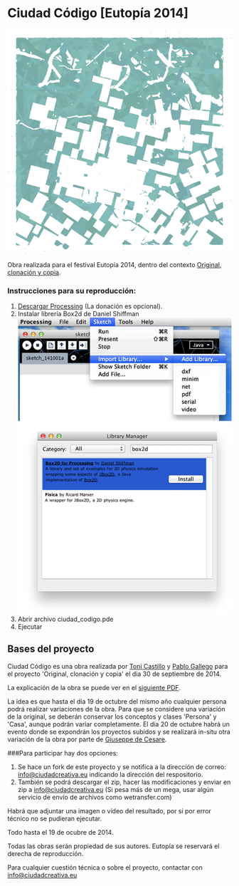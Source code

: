 Ciudad Código [Eutopía 2014]
============================

![Captura de una ejecución](/_readme_images/ejemplo_de_obra_ciudad_codigo.png?raw=true)

Obra realizada para el festival Eutopía 2014, dentro del contexto [Original, clonación y copia](http://festivaleutopia.org/creaciones-in-situ/original-clonacion-y-copia-ciudad-creativa/).

### Instrucciones para su reproducción:

1. [Descargar Processing](https://processing.org/download/) (La donación es opcional).
2. Instalar librería Box2d de Daniel Shiffman
![Menú Sketch, add library, box2d](/_readme_images/instalar_libreria_box2d.jpg?raw=true)
3. Abrir archivo ciudad_codigo.pde
4. Ejecutar

## Bases del proyecto

Ciudad Código es una obra realizada por [Toni Castillo](http://tonicastillo.com) y [Pablo Gallego](http://lawebdee.com) para el proyecto 'Original, clonación y copia' el dia 30 de septiembre de 2014.

La explicación de la obra se puede ver en el [siguiente PDF](/presentacion_sistema.pdf).

La idea es que hasta el día 19 de octubre del mismo año cualquier persona podrá realizar variaciones de la obra. Para que se considere una variación de la original, se deberán conservar los conceptos y clases 'Persona' y 'Casa', aunque podrán variar completamente. El día 20 de octubre habrá un evento donde se expondrán los proyectos subidos y se realizará in-situ otra variación de la obra por parte de [Giuseppe de Cesare](giuseppedecesare.com).

###Para participar hay dos opciones:

1. Se hace un fork de este proyecto y se notifica a la dirección de correo: info@ciudadcreativa.eu indicando la dirección del respositorio.
2. También se podrá descargar el zip, hacer las modificaciones y enviar en zip a info@ciudadcreativa.eu (Si pesa más de un mega, usar algún servicio de envío de archivos como wetransfer.com)

Habrá que adjuntar una imagen o vídeo del resultado, por si por error técnico no se pudieran ejecutar.

Todo hasta el 19 de ocubre de 2014.

Todas las obras serán propiedad de sus autores. Eutopía se reservará el derecha de reproducción.

Para cualquier cuestión técnica o sobre el proyecto, contactar con info@ciudadcreativa.eu